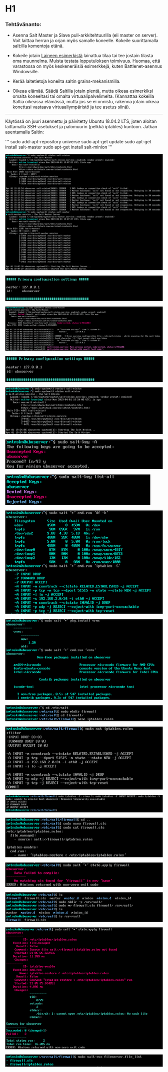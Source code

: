 # H1

### Tehtävänanto:

* Asenna Salt Master ja Slave pull-arkkitehtuurilla (eli master on 
server). Voit laittaa herran ja orjan myös samalle koneelle. Kokeile 
suorittamalla salt:illa komentoja etänä.

* Kokeile jotain [Laineen esimerkistä](https://github.com/joonaleppalahti/CCM/tree/master/salt/srv/salt) lainattua tilaa tai tee jostain 
tilasta oma muunnelma. Muista testata lopputuloksen toimivuus. Huomaa, 
että varastossa on myös keskeneräisiä esimerkkejä, kuten 
Battlenet-asennus Windowsille.

* Kerää laitetietoja koneilta saltin grains-mekanismilla.

* Oikeaa elämää. Säädä Saltilla jotain pientä, mutta oikeaa esimerkiksi
omalta koneeltasi tai omalta virtuaalipalvelimelta. (Kannattaa kokeilla
Saltia oikeassa elämässä, mutta jos se ei onnistu, rakenna jotain 
oikeaa konettasi vastaava virtuaaliympäristö ja tee asetus siinä).

----------------------------------------------------------------------

Käytössä on juuri asennettu ja päivitetty Ubuntu 18.04.2 LTS, joten aloitan laittamalla SSH-asetukset ja palomuurin (pelkkä iptables) kuntoon. Jatkan asentamalla Saltin:

'''
sudo add-apt-repository universe
sudo apt-get update
sudo apt-get install salt-master
sudo apt-get install salt-minion
'''

![screenshot-1](/assignments/H1/images/screenshot-1.png)

![screenshot-2](/assignments/H1/images/screenshot-2.png)

![screenshot-3](/assignments/H1/images/screenshot-3.png)

![screenshot-4](/assignments/H1/images/screenshot-4.png)

![screenshot-5](/assignments/H1/images/screenshot-5.png)

![screenshot-6](/assignments/H1/images/screenshot-6.png)

![screenshot-7](/assignments/H1/images/screenshot-7.png)

![screenshot-8](/assignments/H1/images/screenshot-8.png)

![screenshot-9](/assignments/H1/images/screenshot-9.png)

![screenshot-10](/assignments/H1/images/screenshot-10.png)

![screenshot-11](/assignments/H1/images/screenshot-11.png)

![screenshot-12](/assignments/H1/images/screenshot-12.png)

![screenshot-13](/assignments/H1/images/screenshot-13.png)

![screenshot-14](/assignments/H1/images/screenshot-14.png)

![screenshot-15](/assignments/H1/images/screenshot-15.png)

![screenshot-16](/assignments/H1/images/screenshot-16.png)

![screenshot-17](/assignments/H1/images/screenshot-17.png)
